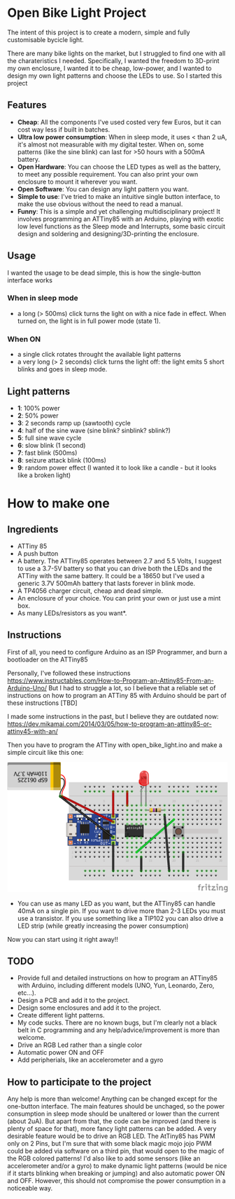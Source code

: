 # Open Bike Light Project

The intent of this project is to create a modern, simple and fully customisable bycicle light.

There are many bike lights on the market, but I struggled to find one with all the charateristics I needed. Specifically, I wanted the freedom to 3D-print my own enclosure, I wanted it to be cheap, low-power, and I wanted to design my own light patterns and choose the LEDs to use. So I started this project

## Features

- **Cheap**: All the components I've used costed very few Euros, but it can cost way less if built in batches.
- **Ultra low power consumption**: When in sleep mode, it uses < than 2 uA, it's almost not measurable with my digital tester. When on, some patterns (like the sine blink) can last for >50 hours with a 500mA battery.
- **Open Hardware**: You can choose the LED types as well as the battery, to meet any possible requirement. You can also print your own enclosure to mount it wherever you want.
- **Open Software**: You can design any light pattern you want.
- **Simple to use**: I've tried to make an intuitive single button interface, to make the use obvious without the need to read a manual.
- **Funny**: This is a simple and yet challenging multidisciplinary project! It involves programming an ATTiny85 with an Arduino, playing with exotic low level functions as the Sleep mode and Interrupts, some basic circuit design and soldering and designing/3D-printing the enclosure.

## Usage
I wanted the usage to be dead simple, this is how the single-button interface works

### When in sleep mode
- a long (> 500ms) click turns the light on with a nice fade in effect. When turned on, the light is in full power mode (state 1).

### When ON
- a single click rotates throught the available light patterns
- a very long (> 2 seconds) click turns the light off: the light emits 5 short blinks and goes in sleep mode.

## Light patterns

- **1**: 100% power
- **2**: 50% power
- **3**: 2 seconds ramp up (sawtooth) cycle
- **4**: half of the sine wave (sine blink? sinblink? sblink?)
- **5**: full sine wave cycle
- **6**: slow blink (1 second)
- **7**: fast blink (500ms)
- **8**: seizure attack blink (100ms)
- **9**: random power effect (I wanted it to look like a candle - but it looks like a broken light)

# How to make one

## Ingredients
- ATTiny 85
- A push button
- A battery. The ATTiny85 operates between 2.7 and 5.5 Volts, I suggest to use a 3.7-5V battery so that you can drive both the LEDs and the ATTiny with the same battery. It could be a 18650 but I've used a generic 3.7V 500mAh battery that lasts forever in blink mode.
- A TP4056 charger circuit, cheap and dead simple.
- An enclosure of your choice. You can print your own or just use a mint box.
- As many LEDs/resistors as you want*.

## Instructions
First of all, you need to configure Arduino as an ISP Programmer, and burn a bootloader on the ATTiny85

Personally, I've followed these instructions https://www.instructables.com/How-to-Program-an-Attiny85-From-an-Arduino-Uno/
But I had to struggle a lot, so I believe that a reliable set of instructions on how to program an ATTiny 85 with Arduino should be part of these instructions [TBD]

I made some instructions in the past, but I believe they are outdated now: https://dev.mikamai.com/2014/03/05/how-to-program-an-attiny85-or-attiny45-with-an/

Then you have to program the ATTiny with open_bike_light.ino and make a simple circuit like this one:

![Fritzing schematics](schematics/open_bike_light_bb.png)

* You can use as many LED as you want, but the ATTiny85 can handle 40mA on a single pin. If you want to drive more than 2-3 LEDs you must use a transistor. If you use something like a TIP102 you can also drive a LED strip (while greatly increasing the power consumption)

Now you can start using it right away!!

## TODO

- Provide full and detailed instructions on how to program an ATTiny85 with Arduino, including different models (UNO, Yun, Leonardo, Zero, etc...).
- Design a PCB and add it to the project.
- Design some enclosures and add it to the project.
- Create different light patterns.
- My code sucks. There are no known bugs, but I'm clearly not a black belt in C programming and any help/advice/improvement is more than welcome.
- Drive an RGB Led rather than a single color
- Automatic power ON and OFF
- Add peripherials, like an accelerometer and a gyro

## How to participate to the project

Any help is more than welcome! Anything can be changed except for the one-button interface. The main features should be unchaged, so the power consumption in sleep mode should be unaltered or lower than the current (about 2uA). But apart from that, the code can be improved (and there is plenty of space for that), more fancy light patterns can be added. A very desirable feature would be to drive an RGB LED. The AtTiny85 has PWM only on 2 Pins, but I'm sure that with some black magic mojo jojo PWM could be added via software on a third pin, that would open to the magic of the RGB colored patterns! I'd also like to add some sensors (like an accelerometer and/or a gyro) to make dynamic light patterns (would be nice if it starts blinking when breaking or jumping) and also automatic power ON and OFF. However, this should not compromise the power consumption in a noticeable way.
